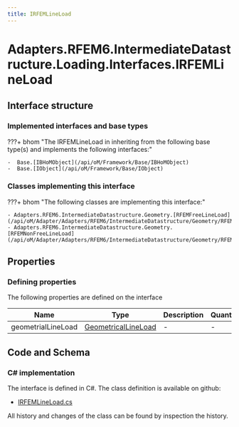 ```yaml
---
title: IRFEMLineLoad
---
```


# Adapters.RFEM6.IntermediateDatastructure.Loading.Interfaces.IRFEMLineLoad



## Interface structure

### Implemented interfaces and base types

???+ bhom "The IRFEMLineLoad in inheriting from the following base type(s) and implements the following interfaces:"

    -  Base.[IBHoMObject](/api/oM/Framework/Base/IBHoMObject)
    -  Base.[IObject](/api/oM/Framework/Base/IObject)


### Classes implementing this interface

???+ bhom "The following classes are implementing this interface:"

    - Adapters.RFEM6.IntermediateDatastructure.Geometry.[RFEMFreeLineLoad](/api/oM/Adapter/Adapters/RFEM6/IntermediateDatastructure/Geometry/RFEMFreeLineLoad)
    - Adapters.RFEM6.IntermediateDatastructure.Geometry.[RFEMNonFreeLineLoad](/api/oM/Adapter/Adapters/RFEM6/IntermediateDatastructure/Geometry/RFEMNonFreeLineLoad)


## Properties



### Defining properties

The following properties are defined on the interface

| Name             | Type             | Description      | Quantity         |
|------------------|------------------|------------------|------------------|
| geometrialLineLoad | [GeometricalLineLoad](/api/oM/Analytical/Structure/Loads/GeometricalLineLoad) | - | - |


## Code and Schema

### C# implementation

The interface is defined in C#. The class definition is available on github:

- [IRFEMLineLoad.cs](https://github.com/BHoM/RFEM6_Toolkit/blob/develop/RFEM6_oM/IntermediateDatastructure/Loading/Interfaces/IRFEMLineLoad.cs)

All history and changes of the class can be found by inspection the history.

